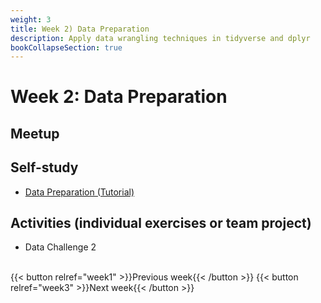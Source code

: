 ```yaml
---
weight: 3
title: Week 2) Data Preparation
description: Apply data wrangling techniques in tidyverse and dplyr
bookCollapseSection: true
---
```


# Week 2: Data Preparation

## Meetup


## Self-study
- [Data Preparation (Tutorial)](docs/tutorials/data-preparation)

## Activities (individual exercises or team project)
- Data Challenge 2


<!--- Ethics in scraping and APIs *live*
-->

<br>
{{< button relref="week1" >}}Previous week{{< /button >}}
{{< button relref="week3" >}}Next week{{< /button >}}
